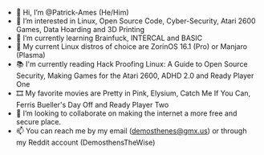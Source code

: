 - 👋 Hi, I’m @Patrick-Ames (He/Him)
- 👀 I’m interested in Linux, Open Source Code, Cyber-Security, Atari 2600 Games, Data Hoarding and 3D Printing
- 🌱 I’m currently learning Brainfuck, INTERCAL and BASIC
- 🐧 My current Linux distros of choice are ZorinOS 16.1 (Pro) or Manjaro (Plasma)
- 📚 I'm currently reading Hack Proofing Linux: A Guide to Open Source Security, Making Games for the Atari 2600, ADHD 2.0 and Ready Player One
- 🎞️ My favorite movies are Pretty in Pink, Elysium, Catch Me If You Can, Ferris Bueller's Day Off and Ready Player Two
- 💞️ I’m looking to collaborate on making the internet a more free and secure place.
- 📫 You can reach me by my email (demosthenes@gmx.us) or through my Reddit account (DemosthensTheWise)

<!---
Patrick-Ames/Patrick-Ames is a ✨ special ✨ repository because its `README.md` (this file) appears on your GitHub profile.
You can click the Preview link to take a look at your changes.
--->
